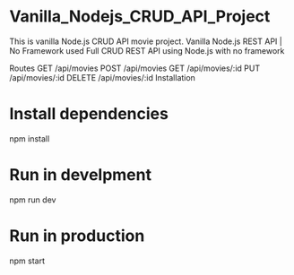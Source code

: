 # Vanilla_Nodejs_CRUD_API_Project
This is vanilla Node.js CRUD API movie project.
Vanilla Node.js REST API | No Framework used
Full CRUD REST API using Node.js with no framework

Routes
GET      /api/movies
POST     /api/movies
GET      /api/movies/:id
PUT      /api/movies/:id
DELETE   /api/movies/:id
Installation
# Install dependencies
npm install

# Run in develpment
npm run dev

# Run in production
npm start
